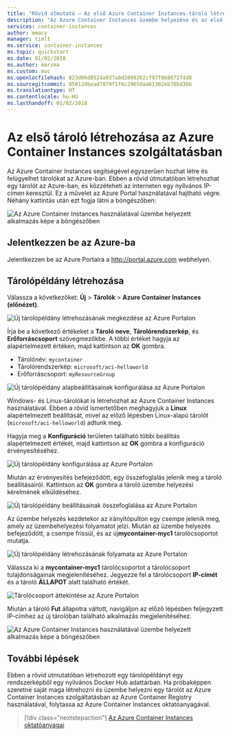 ```yaml
---
title: "Rövid útmutató – Az első Azure Container Instances-tároló létrehozása az Azure Portal segítségével"
description: "Az Azure Container Instances üzembe helyezése és az első lépések"
services: container-instances
author: mmacy
manager: timlt
ms.service: container-instances
ms.topic: quickstart
ms.date: 01/02/2018
ms.author: marsma
ms.custom: mvc
ms.openlocfilehash: 823d06d8524a937a8d2098262cf97f868672f4d0
ms.sourcegitcommit: 85012dbead7879f1f6c2965daa61302eb78bd366
ms.translationtype: HT
ms.contentlocale: hu-HU
ms.lasthandoff: 01/02/2018
---
```

# <a name="create-your-first-container-in-azure-container-instances"></a>Az első tároló létrehozása az Azure Container Instances szolgáltatásban

Az Azure Container Instances segítségével egyszerűen hozhat létre és felügyelhet tárolókat az Azure-ban. Ebben a rövid útmutatóban létrehozhat egy tárolót az Azure-ban, és közzéteheti az interneten egy nyilvános IP-címen keresztül. Ez a művelet az Azure Portal használatával hajtható végre. Néhány kattintás után ezt fogja látni a böngészőben:

![Az Azure Container Instances használatával üzembe helyezett alkalmazás képe a böngészőben][aci-portal-07]

## <a name="log-in-to-azure"></a>Jelentkezzen be az Azure-ba

Jelentkezzen be az Azure Portalra a http://portal.azure.com webhelyen.

## <a name="create-a-container-instance"></a>Tárolópéldány létrehozása

Válassza a következőket: **Új** > **Tárolók** > **Azure Container Instances (előnézet)**.

![Új tárolópéldány létrehozásának megkezdése az Azure Portalon][aci-portal-01]

Írja be a következő értékeket a **Tároló neve**, **Tárolórendszerkép**, és **Erőforráscsoport** szövegmezőkbe. A többi értéket hagyja az alapértelmezett értéken, majd kattintson az **OK** gombra.

* Tárolónév: `mycontainer`
* Tárolórendszerkép: `microsoft/aci-helloworld`
* Erőforráscsoport: `myResourceGroup`

![Új tárolópéldány alapbeállításainak konfigurálása az Azure Portalon][aci-portal-03]

Windows- és Linux-tárolókat is létrehozhat az Azure Container Instances használatával. Ebben a rövid ismertetőben meghagyjuk a **Linux** alapértelmezett beállítását, mivel az előző lépésben Linux-alapú tárolót (`microsoft/aci-helloworld`) adtunk meg.

Hagyja meg a **Konfiguráció** területen található többi beállítás alapértelmezett értékét, majd kattintson az **OK** gombra a konfiguráció érvényesítéséhez.

![Új tárolópéldány konfigurálása az Azure Portalon][aci-portal-04]

Miután az érvényesítés befejeződött, egy összefoglalás jelenik meg a tároló beállításairól. Kattintson az **OK** gombra a tároló üzembe helyezési kérelmének elküldéséhez.

![Új tárolópéldány beállításainak összefoglalása az Azure Portalon][aci-portal-05]

Az üzembe helyezés kezdetekor az irányítópulton egy csempe jelenik meg, amely az üzembehelyezési folyamatot jelzi. Miután az üzembe helyezés befejeződött, a csempe frissül, és az új**mycontainer-myc1** tárolócsoportot mutatja.

![Új tárolópéldány létrehozásának folyamata az Azure Portalon][aci-portal-08]

Válassza ki a **mycontainer-myc1** tárolócsoportot a tárolócsoport tulajdonságainak megjelenítéséhez. Jegyezze fel a tárolócsoport **IP-címét** és a tároló **ÁLLAPOT** alatt található értékét.

![Tárolócsoport áttekintése az Azure Portalon][aci-portal-06]

Miután a tároló **Fut** állapotra váltott, navigáljon az előző lépésben feljegyzett IP-címhez az új tárolóban található alkalmazás megjelenítéséhez.

![Az Azure Container Instances használatával üzembe helyezett alkalmazás képe a böngészőben][aci-portal-07]

<!-- IMAGES -->
[aci-portal-01]: ./media/container-instances-quickstart-portal/qs-portal-01.png
[aci-portal-02]: ./media/container-instances-quickstart-portal/qs-portal-02.png
[aci-portal-03]: ./media/container-instances-quickstart-portal/qs-portal-03.png
[aci-portal-04]: ./media/container-instances-quickstart-portal/qs-portal-04.png
[aci-portal-05]: ./media/container-instances-quickstart-portal/qs-portal-05.png
[aci-portal-06]: ./media/container-instances-quickstart-portal/qs-portal-06.png
[aci-portal-07]: ./media/container-instances-quickstart-portal/qs-portal-07.png
[aci-portal-08]: ./media/container-instances-quickstart-portal/qs-portal-08.png

## <a name="next-steps"></a>További lépések

Ebben a rövid útmutatóban létrehozott egy tárolópéldányt egy rendszerképből egy nyilvános Docker Hub adattárban. Ha próbaképpen szeretne saját maga létrehozni és üzembe helyezni egy tárolót az Azure Container Instances szolgáltatásban az Azure Container Registry használatával, folytassa az Azure Container Instances oktatóanyagával.

> [!div class="nextstepaction"]
> [Az Azure Container Instances oktatóanyagai](./container-instances-tutorial-prepare-app.md)